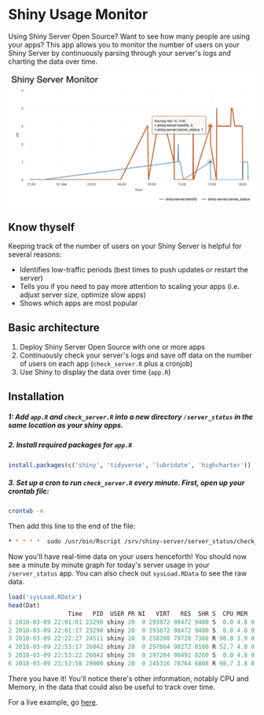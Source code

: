 
<!-- README.md is generated from README.Rmd. Please edit that file -->
Shiny Usage Monitor
===================

Using Shiny Server Open Source? Want to see how many people are using your apps? This app allows you to monitor the number of users on your Shiny Server by continuously parsing through your server's logs and charting the data over time.

<img src="img/screenshot.png">

Know thyself
------------

Keeping track of the number of users on your Shiny Server is helpful for several reasons:

-   Identifies low-traffic periods (best times to push updates or restart the server)
-   Tells you if you need to pay more attention to scaling your apps (i.e. adjust server size, optimize slow apps)
-   Shows which apps are most popular

Basic architecture
------------------

1.  Deploy Shiny Server Open Source with one or more apps
2.  Continuously check your server's logs and save off data on the number of users on each app (`check_server.R` plus a cronjob)
3.  Use Shiny to display the data over time (`app.R`)

Installation
------------

##### 1: Add `app.R` and `check_server.R` into a new directory `/server_status` in the same location as your shiny apps.

##### 2. Install required packages for `app.R`

``` r
install.packages(c('shiny', 'tidyverse', 'lubridate', 'highcharter'))
```

##### 3. Set up a cron to run `check_server.R` every minute. First, open up your crontab file:

``` bash
crontab -e
```

Then add this line to the end of the file:

``` bash
* * * * *  sudo /usr/bin/Rscript /srv/shiny-server/server_status/check_server.R
```

Now you'll have real-time data on your users henceforth! You should now see a minute by minute graph for today's server usage in your `/server_status` app. You can also check out `sysLoad.RData` to see the raw data.

``` r
load('sysLoad.RData')
head(Dat)
                 Time   PID  USER PR NI   VIRT   RES  SHR S  CPU MEM    TIME usr                        app
1 2018-03-09 22:01:01 23290 shiny 20  0 293872 98472 9480 S  0.0 4.8 0:02.93   1 shiny-server/server_status
2 2018-03-09 22:01:17 23290 shiny 20  0 293872 98472 9480 S  0.0 4.8 0:02.96   0 shiny-server/server_status
3 2018-03-09 22:22:27 24511 shiny 20  0 258208 79728 7388 R 98.8 3.9 0:01.31   0       shiny-server/sentify
4 2018-03-09 22:53:17 26042 shiny 20  0 297064 98272 8180 R 52.7 4.8 0:02.62   1       shiny-server/sentify
5 2018-03-09 22:53:22 26042 shiny 20  0 297204 98492 8260 S  0.0 4.8 0:02.91   0       shiny-server/sentify
6 2018-03-09 23:52:58 29000 shiny 20  0 245316 78764 6808 R 98.7 3.8 0:01.12   0       shiny-server/sentify
```

There you have it! You'll notice there's other information, notably CPU and Memory, in the data that could also be useful to track over time.

For a live example, go [here](http://rcharlie.net/server_status/).
